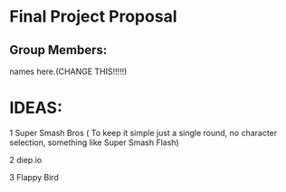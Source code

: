 # Final Project Proposal

## Group Members:

names here.(CHANGE THIS!!!!!)
       
# IDEAS:

1 Super Smash Bros ( To keep it simple just a single round, no character selection, something like Super Smash Flash)

2 diep.io

3 Flappy Bird

